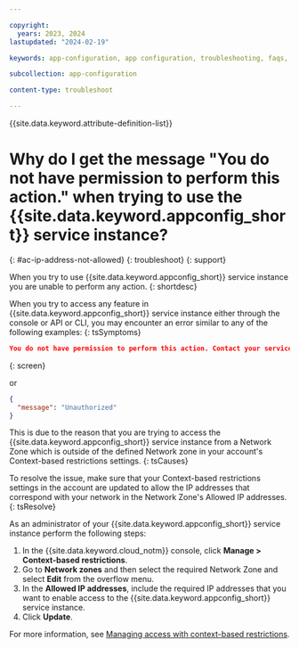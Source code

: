 ```yaml
---

copyright:
  years: 2023, 2024
lastupdated: "2024-02-19"

keywords: app-configuration, app configuration, troubleshooting, faqs, Frequently Asked Questions, question, can't create IAM credentials, can't regenerate IAM credentials, IAM credentials not working, IP address restrictions enabled, IP address not allowed

subcollection: app-configuration

content-type: troubleshoot

---
```


{{site.data.keyword.attribute-definition-list}}

# Why do I get the message "You do not have permission to perform this action." when trying to use the {{site.data.keyword.appconfig_short}} service instance?
{: #ac-ip-address-not-allowed}
{: troubleshoot}
{: support}

When you try to use {{site.data.keyword.appconfig_short}} service instance you are unable to perform any action.
{: shortdesc}

When you try to access any feature in {{site.data.keyword.appconfig_short}} service instance either through the console or API or CLI, you may encounter an error similar to any of the following examples:
{: tsSymptoms}

```json
You do not have permission to perform this action. Contact your service Administrator.
```
{: screen}

or

```json
{
  "message": "Unauthorized"
}
```

This is due to the reason that you are trying to access the {{site.data.keyword.appconfig_short}} service instance from a Network Zone which is outside of the defined Network zone in your account's Context-based restrictions settings.
{: tsCauses}

To resolve the issue, make sure that your Context-based restrictions settings in the account are updated to allow the IP addresses that correspond with your network in the Network Zone's Allowed IP addresses.
{: tsResolve}

As an administrator of your {{site.data.keyword.appconfig_short}} service instance perform the following steps:

1. In the {{site.data.keyword.cloud_notm}} console, click **Manage > Context-based restrictions**.
1. Go to **Network zones** and then select the required Network Zone and select **Edit** from the overflow menu.
1. In the **Allowed IP addresses**, include the required IP addresses that you want to enable access to the {{site.data.keyword.appconfig_short}} service instance.
1. Click **Update**.

For more information, see [Managing access with context-based restrictions](/docs/app-configuration?topic=app-configuration-ac-restrict-access-cbr).
